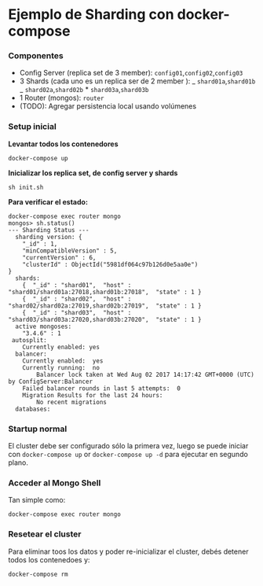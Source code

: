 # Ejemplo de Sharding con docker-compose

### Componentes

- Config Server (replica set de 3 member): `config01`,`config02`,`config03`
- 3 Shards (cada uno es un replica ser de 2 member ):
  _ `shard01a`,`shard01b`
  _ `shard02a`,`shard02b` \* `shard03a`,`shard03b`
- 1 Router (mongos): `router`
- (TODO): Agregar persistencia local usando volúmenes

### Setup inicial

**Levantar todos los contenedores**

```
docker-compose up
```

**Inicializar los replica set, de config server y shards**

```
sh init.sh
```

**Para verificar el estado:**

```
docker-compose exec router mongo
mongos> sh.status()
--- Sharding Status ---
  sharding version: {
	"_id" : 1,
	"minCompatibleVersion" : 5,
	"currentVersion" : 6,
	"clusterId" : ObjectId("5981df064c97b126d0e5aa0e")
}
  shards:
	{  "_id" : "shard01",  "host" : "shard01/shard01a:27018,shard01b:27018",  "state" : 1 }
	{  "_id" : "shard02",  "host" : "shard02/shard02a:27019,shard02b:27019",  "state" : 1 }
	{  "_id" : "shard03",  "host" : "shard03/shard03a:27020,shard03b:27020",  "state" : 1 }
  active mongoses:
	"3.4.6" : 1
 autosplit:
	Currently enabled: yes
  balancer:
	Currently enabled:  yes
	Currently running:  no
		Balancer lock taken at Wed Aug 02 2017 14:17:42 GMT+0000 (UTC) by ConfigServer:Balancer
	Failed balancer rounds in last 5 attempts:  0
	Migration Results for the last 24 hours:
		No recent migrations
  databases:
```

### Startup normal

El cluster debe ser configurado sólo la primera vez, luego se puede iniciar con `docker-compose up` or `docker-compose up -d` para ejecutar en segundo plano.

### Acceder al Mongo Shell

Tan simple como:

```
docker-compose exec router mongo
```

### Resetear el cluster

Para eliminar toos los datos y poder re-inicializar el cluster, debés detener todos los contenedoes y:

```
docker-compose rm
```
